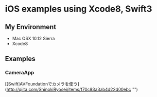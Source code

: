 # iOS examples using Xcode8, Swift3

## My Environment
* Mac OSX 10.12 Sierra
* Xcode8

## Examples

### CameraApp
[[Swift]AVFoundationでカメラを使う]
(http://qiita.com/ShinokiRyosei/items/f70c83a3ab4d22d00ebc "")

